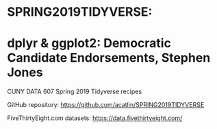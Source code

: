 # SPRING2019TIDYVERSE: 
# dplyr & ggplot2: Democratic Candidate Endorsements, Stephen Jones
CUNY DATA 607 Spring 2019 Tidyverse recipes

GitHub repository:  https://github.com/acatlin/SPRING2019TIDYVERSE

FiveThirtyEight.com datasets:  https://data.fivethirtyeight.com/

